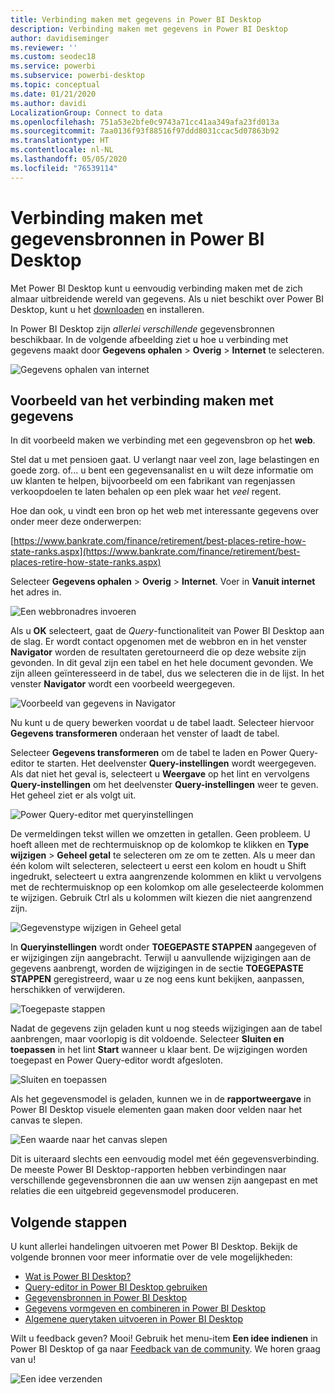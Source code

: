 ```yaml
---
title: Verbinding maken met gegevens in Power BI Desktop
description: Verbinding maken met gegevens in Power BI Desktop
author: davidiseminger
ms.reviewer: ''
ms.custom: seodec18
ms.service: powerbi
ms.subservice: powerbi-desktop
ms.topic: conceptual
ms.date: 01/21/2020
ms.author: davidi
LocalizationGroup: Connect to data
ms.openlocfilehash: 751a53e2bfe0c9743a71cc41aa349afa23fd013a
ms.sourcegitcommit: 7aa0136f93f88516f97ddd8031ccac5d07863b92
ms.translationtype: HT
ms.contentlocale: nl-NL
ms.lasthandoff: 05/05/2020
ms.locfileid: "76539114"
---
```

# <a name="connect-to-data-sources-in-power-bi-desktop"></a>Verbinding maken met gegevensbronnen in Power BI Desktop

Met Power BI Desktop kunt u eenvoudig verbinding maken met de zich almaar uitbreidende wereld van gegevens. Als u niet beschikt over Power BI Desktop, kunt u het [downloaden](https://go.microsoft.com/fwlink/?LinkID=521662) en installeren.

In Power BI Desktop zijn *allerlei verschillende* gegevensbronnen beschikbaar. In de volgende afbeelding ziet u hoe u verbinding met gegevens maakt door **Gegevens ophalen** > **Overig** > **Internet** te selecteren.

![Gegevens ophalen van internet](media/desktop-connect-to-data/get-data-from-the-web.png)

## <a name="example-of-connecting-to-data"></a>Voorbeeld van het verbinding maken met gegevens

In dit voorbeeld maken we verbinding met een gegevensbron op het **web**.

Stel dat u met pensioen gaat. U verlangt naar veel zon, lage belastingen en goede zorg. of... u bent een gegevensanalist en u wilt deze informatie om uw klanten te helpen, bijvoorbeeld om een fabrikant van regenjassen verkoopdoelen te laten behalen op een plek waar het *veel* regent.

Hoe dan ook, u vindt een bron op het web met interessante gegevens over onder meer deze onderwerpen:

[https://www.bankrate.com/finance/retirement/best-places-retire-how-state-ranks.aspx](https://www.bankrate.com/finance/retirement/best-places-retire-how-state-ranks.aspx)

Selecteer **Gegevens ophalen** > **Overig** > **Internet**. Voer in **Vanuit internet** het adres in.

![Een webbronadres invoeren](media/desktop-connect-to-data/connecttodata_3.png)

Als u **OK** selecteert, gaat de *Query*-functionaliteit van Power BI Desktop aan de slag. Er wordt contact opgenomen met de webbron en in het venster **Navigator** worden de resultaten geretourneerd die op deze website zijn gevonden. In dit geval zijn een tabel en het hele document gevonden. We zijn alleen geïnteresseerd in de tabel, dus we selecteren die in de lijst. In het venster **Navigator** wordt een voorbeeld weergegeven.

![Voorbeeld van gegevens in Navigator](media/desktop-connect-to-data/datasources_fromnavigatordialog.png)

Nu kunt u de query bewerken voordat u de tabel laadt. Selecteer hiervoor **Gegevens transformeren** onderaan het venster of laadt de tabel.

Selecteer **Gegevens transformeren** om de tabel te laden en Power Query-editor te starten. Het deelvenster **Query-instellingen** wordt weergegeven. Als dat niet het geval is, selecteert u **Weergave** op het lint en vervolgens **Query-instellingen** om het deelvenster **Query-instellingen** weer te geven. Het geheel ziet er als volgt uit.

![Power Query-editor met queryinstellingen](media/desktop-connect-to-data/designer_gsg_editquery.png)

De vermeldingen tekst willen we omzetten in getallen. Geen probleem. U hoeft alleen met de rechtermuisknop op de kolomkop te klikken en **Type wijzigen**  > **Geheel getal** te selecteren om ze om te zetten. Als u meer dan één kolom wilt selecteren, selecteert u eerst een kolom en houdt u Shift ingedrukt, selecteert u extra aangrenzende kolommen en klikt u vervolgens met de rechtermuisknop op een kolomkop om alle geselecteerde kolommen te wijzigen. Gebruik Ctrl als u kolommen wilt kiezen die niet aangrenzend zijn.

![Gegevenstype wijzigen in Geheel getal](media/desktop-connect-to-data/designer_gsg_changedatatype.png)

In **Queryinstellingen** wordt onder **TOEGEPASTE STAPPEN** aangegeven of er wijzigingen zijn aangebracht. Terwijl u aanvullende wijzigingen aan de gegevens aanbrengt, worden de wijzigingen in de sectie **TOEGEPASTE STAPPEN** geregistreerd, waar u ze nog eens kunt bekijken, aanpassen, herschikken of verwijderen.

![Toegepaste stappen](media/desktop-connect-to-data/designer_gsg_appliedsteps_changedtype.png)

Nadat de gegevens zijn geladen kunt u nog steeds wijzigingen aan de tabel aanbrengen, maar voorlopig is dit voldoende. Selecteer **Sluiten en toepassen** in het lint **Start** wanneer u klaar bent. De wijzigingen worden toegepast en Power Query-editor wordt afgesloten.

![Sluiten en toepassen](media/desktop-connect-to-data/connecttodata_closenload.png)

Als het gegevensmodel is geladen, kunnen we in de **rapportweergave** in Power BI Desktop visuele elementen gaan maken door velden naar het canvas te slepen.

![Een waarde naar het canvas slepen](media/desktop-connect-to-data/connecttodata_dragontoreportview.png)

Dit is uiteraard slechts een eenvoudig model met één gegevensverbinding. De meeste Power BI Desktop-rapporten hebben verbindingen naar verschillende gegevensbronnen die aan uw wensen zijn aangepast en met relaties die een uitgebreid gegevensmodel produceren.

## <a name="next-steps"></a>Volgende stappen
U kunt allerlei handelingen uitvoeren met Power BI Desktop. Bekijk de volgende bronnen voor meer informatie over de vele mogelijkheden:

* [Wat is Power BI Desktop?](desktop-what-is-desktop.md)
* [Query-editor in Power BI Desktop gebruiken](desktop-query-overview.md)
* [Gegevensbronnen in Power BI Desktop](desktop-data-sources.md)
* [Gegevens vormgeven en combineren in Power BI Desktop](desktop-shape-and-combine-data.md)
* [Algemene querytaken uitvoeren in Power BI Desktop](desktop-common-query-tasks.md)   

Wilt u feedback geven? Mooi! Gebruik het menu-item **Een idee indienen** in Power BI Desktop of ga naar [Feedback van de community](https://community.powerbi.com/t5/Community-Feedback/bd-p/community-feedback). We horen graag van u!

![Een idee verzenden](media/desktop-connect-to-data/sendfeedback.png)


